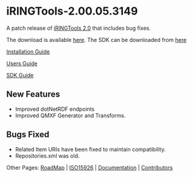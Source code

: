 # iRINGTools-2.00.05.3149 #

A patch release of [iRINGTools 2.0](http://code.google.com/p/iring-tools/wiki/ReleaseNotice_204) that includes bug fixes.

The download is available [here](http://iring-tools.googlecode.com/files/iRINGTools-2.0.5.zip).
The SDK can be downloaded from [here](http://iring-tools.googlecode.com/files/iRINGTools-SDK-2.0.4.zip)

[Installation Guide](http://iring-tools.googlecode.com/files/iRINGTools_Installation_Guide_v2.0.1.pdf)

[Users Guide](http://iring-tools.googlecode.com/files/iRINGTools_Users_Guide_v2.0.1.pdf)

[SDK Guide](http://iring-tools.googlecode.com/files/iRINGTools_SDK_Guide_v2.0.2.pdf)

## New Features ##
  * Improved dotNetRDF endpoints
  * Improved QMXF Generator and Transforms.
## Bugs Fixed ##
  * Related Item URIs have been fixed to maintain compatibility.
  * Repositories.xml was old.

Other Pages: [RoadMap](RoadMap.md) | [ISO15926](ISO15926.md) | [Documentation](Documentation.md) | [Contributors](Contributors.md)